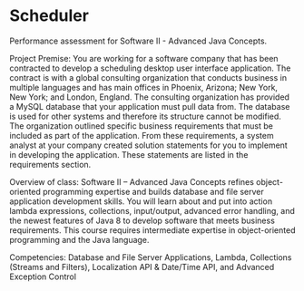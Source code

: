 # Scheduler
Performance assessment for Software II - Advanced Java Concepts.

Project Premise: You are working for a software company that has been contracted to develop a scheduling desktop user interface application. The contract is with a global consulting organization that conducts business in multiple languages and has main offices in Phoenix, Arizona; New York, New York; and London, England. The consulting organization has provided a MySQL database that your application must pull data from. The database is used for other systems and therefore its structure cannot be modified. The organization outlined specific business requirements that must be included as part of the application. From these requirements, a system analyst at your company created solution statements for you to implement in developing the application. These statements are listed in the requirements section.

Overview of class: Software II – Advanced Java Concepts refines object-oriented programming expertise and builds database and file server application development skills. You will learn about and put into action lambda expressions, collections, input/output, advanced error handling, and the newest features of Java 8 to develop software that meets business requirements. This course requires intermediate expertise in object-oriented programming and the Java language.

Competencies: Database and File Server Applications, Lambda, Collections (Streams and Filters), Localization API & Date/Time API, and Advanced Exception Control
